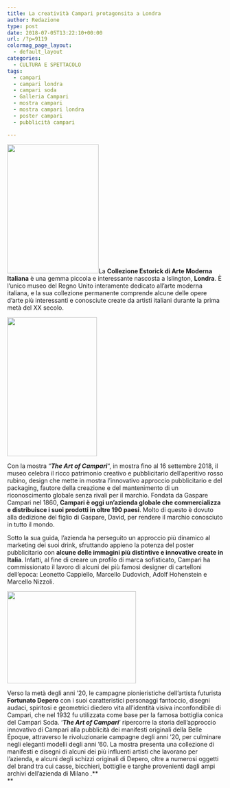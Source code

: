 ```yaml
---
title: La creatività Campari protagonsita a Londra
author: Redazione
type: post
date: 2018-07-05T13:22:10+00:00
url: /?p=9119
colormag_page_layout:
  - default_layout
categories:
  - CULTURA E SPETTACOLO
tags:
  - campari
  - campari londra
  - campari soda
  - Galleria Campari
  - mostra campari
  - mostra campari londra
  - poster campari
  - pubblicità campari

---
```

<img decoding="async" loading="lazy" class="size-medium wp-image-9120 alignleft" src="https://progressonline.it/wp-content/uploads/2018/07/unnamed-213x300-213x300.jpg" alt="" width="213" height="300" />La **Collezione Estorick di Arte Moderna Italiana** è una gemma piccola e interessante nascosta a Islington, **Londra**. È l&#8217;unico museo del Regno Unito interamente dedicato all&#8217;arte moderna italiana, e la sua collezione permanente comprende alcune delle opere d&#8217;arte più interessanti e conosciute create da artisti italiani durante la prima metà del XX secolo.

<img decoding="async" loading="lazy" class=" wp-image-9768 alignright" src="https://www.allaboutitaly.net/wp-content/uploads/2018/07/The-Art-of-Campari-4-194x300.jpg" sizes="(max-width: 209px) 100vw, 209px" srcset="https://www.allaboutitaly.net/wp-content/uploads/2018/07/The-Art-of-Campari-4-194x300.jpg 194w, https://www.allaboutitaly.net/wp-content/uploads/2018/07/The-Art-of-Campari-4.jpg 323w" alt="" width="209" height="323" /> 

Con la mostra &#8220;**_The Art of Campari_**&#8220;, in mostra fino al 16 settembre 2018, il museo celebra il ricco patrimonio creativo e pubblicitario dell&#8217;aperitivo rosso rubino, design che mette in mostra l&#8217;innovativo approccio pubblicitario e del packaging, fautore della creazione e del mantenimento di un riconoscimento globale senza rivali per il marchio. Fondata da Gaspare Campari nel 1860, **Campari è oggi un&#8217;azienda globale che commercializza e distribuisce i suoi prodotti in oltre 190 paesi**. Molto di questo è dovuto alla dedizione del figlio di Gaspare, David, per rendere il marchio conosciuto in tutto il mondo.

Sotto la sua guida, l&#8217;azienda ha perseguito un approccio più dinamico al marketing dei suoi drink, sfruttando appieno la potenza del poster pubblicitario con **alcune delle immagini più distintive e innovative create in Italia**. Infatti, al fine di creare un profilo di marca sofisticato, Campari ha commissionato il lavoro di alcuni dei più famosi designer di cartelloni dell&#8217;epoca: Leonetto Cappiello, Marcello Dudovich, Adolf Hohenstein e Marcello Nizzoli.

<img decoding="async" loading="lazy" class="size-medium wp-image-9121 alignleft" src="https://progressonline.it/wp-content/uploads/2018/07/The-Art-of-Campari-300x214.jpg" alt="" width="300" height="214" /> 

Verso la metà degli anni &#8217;20, le campagne pionieristiche dell&#8217;artista futurista **Fortunato Depero** con i suoi caratteristici personaggi fantoccio, disegni audaci, spiritosi e geometrici diedero vita all&#8217;identità visiva inconfondibile di Campari, che nel 1932 fu utilizzata come base per la famosa bottiglia conica del Campari Soda. &#8216;**_The Art of Campari_**&#8216; ripercorre la storia dell&#8217;approccio innovativo di Campari alla pubblicità dei manifesti originali della Belle Époque, attraverso le rivoluzionarie campagne degli anni &#8217;20, per culminare negli eleganti modelli degli anni &#8217;60. La mostra presenta una collezione di manifesti e disegni di alcuni dei più influenti artisti che lavorano per l&#8217;azienda, e alcuni degli schizzi originali di Depero, oltre a numerosi oggetti del brand tra cui casse, bicchieri, bottiglie e targhe provenienti dagli ampi archivi dell&#8217;azienda di Milano .**  
** 

&nbsp;